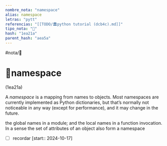```yaml
---
nombre_nota: "namespace"
alias: namespace
letras: "pytt"
referencias: "[[TODO/🏛️python tutorial (dcb4c).md]]"
tipo_nota: "📑"
hash: "1ea21a"
parent_hash: "aea5a"
---
```


#nota/📑

# 📑namespace
<div class="hash">(1ea21a)</div>

A _namespace_ is a mapping from names to objects. Most namespaces are currently implemented as Python dictionaries, but that’s normally not noticeable in any way (except for performance), and it may change in the future.

the global names in a module; and the local names in a function invocation. In a sense the set of attributes of an object also form a namespace





- [ ] recordar  [start:: 2024-10-17]
